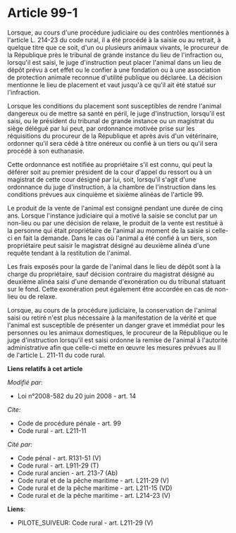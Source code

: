 # Article 99-1

Lorsque, au cours d'une procédure judiciaire ou des contrôles mentionnés à l'article L. 214-23 du code rural, il a été
procédé à la saisie ou au retrait, à quelque titre que ce soit, d'un ou plusieurs animaux vivants, le procureur de la
République près le tribunal de grande instance du lieu de l'infraction ou, lorsqu'il est saisi, le juge d'instruction peut
placer l'animal dans un lieu de dépôt prévu à cet effet ou le confier à une fondation ou à une association de protection
animale reconnue d'utilité publique ou déclarée. La décision mentionne le lieu de placement et vaut jusqu'à ce qu'il ait été
statué sur l'infraction. 

Lorsque les conditions du placement sont susceptibles de rendre l'animal dangereux ou de mettre sa santé en péril, le juge
d'instruction, lorsqu'il est saisi, ou le président du tribunal de grande instance ou un magistrat du siège délégué par lui
peut, par ordonnance motivée prise sur les réquisitions du procureur de la République et après avis d'un vétérinaire,
ordonner qu'il sera cédé à titre onéreux ou confié à un tiers ou qu'il sera procédé à son euthanasie. 

Cette ordonnance est notifiée au propriétaire s'il est connu, qui peut la déférer soit au premier président de la cour
d'appel du ressort ou à un magistrat de cette cour désigné par lui, soit, lorsqu'il s'agit d'une ordonnance du juge
d'instruction, à la chambre de l'instruction dans les conditions prévues aux cinquième et sixième alinéas de l'article 99. 

Le produit de la vente de l'animal est consigné pendant une durée de cinq ans. Lorsque l'instance judiciaire qui a motivé la
saisie se conclut par un non-lieu ou par une décision de relaxe, le produit de la vente est restitué à la personne qui était
propriétaire de l'animal au moment de la saisie si celle-ci en fait la demande. Dans le cas où l'animal a été confié à un
tiers, son propriétaire peut saisir le magistrat désigné au deuxième alinéa d'une requête tendant à la restitution de
l'animal. 

Les frais exposés pour la garde de l'animal dans le lieu de dépôt sont à la charge du propriétaire, sauf décision contraire
du magistrat désigné au deuxième alinéa saisi d'une demande d'exonération ou du tribunal statuant sur le fond. Cette
exonération peut également être accordée en cas de non-lieu ou de relaxe. 

Lorsque, au cours de la procédure judiciaire, la conservation de l'animal saisi ou retiré n'est plus nécessaire à la
manifestation de la vérité et que l'animal est susceptible de présenter un danger grave et immédiat pour les personnes ou les
animaux domestiques, le procureur de la République ou le juge d'instruction lorsqu'il est saisi ordonne la remise de l'animal
à l'autorité administrative afin que celle-ci mette en œuvre les mesures prévues au II de l'article L. 211-11 du code rural.

**Liens relatifs à cet article**

_Modifié par_:

  - Loi n°2008-582 du 20 juin 2008 - art. 14

_Cite_:

  - Code de procédure pénale - art. 99
  - Code rural - art. L211-11

_Cité par_:

  - Code pénal - art. R131-51 (V)
  - Code rural - art. L911-29 (T)
  - Code rural ancien - art. 213-7 (Ab)
  - Code rural et  de la pêche maritime - art. L211-29 (V)
  - Code rural et de la pêche maritime - art. L211-15 (VD)
  - Code rural et de la pêche maritime - art. L214-23 (V)

**Liens**:

  - PILOTE_SUIVEUR: Code rural - art. L211-29 (V)
